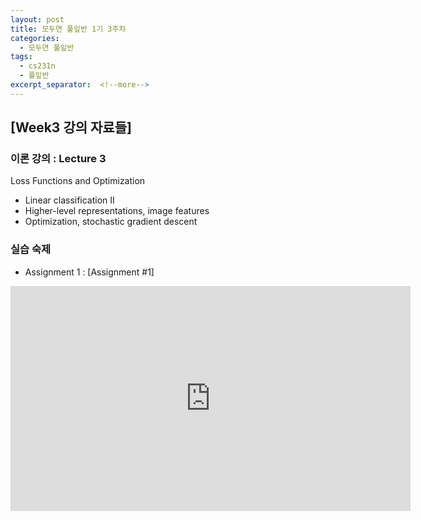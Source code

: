 ```yaml
---
layout: post
title: 모두연 풀잎반 1기 3주차
categories:
  - 모두연 풀잎반
tags:
  - cs231n
  - 풀잎반 
excerpt_separator:  <!--more-->
---
```


## [Week3 강의 자료들] 
### 이론 강의 : Lecture 3
Loss Functions and Optimization 
* Linear classification II
* Higher-level representations, image features
* Optimization, stochastic gradient descent


### 실습 숙제
* Assignment 1 : [Assignment #1]

 
<!--more-->
<div class="embed-responsive embed-responsive-4by3">
  <iframe width="640" height="360" src="https://www.youtube-nocookie.com/embed/h7iBpEHGVNc?controls=0&amp;" frameborder="0" allowfullscreen></iframe>
</div>

 
